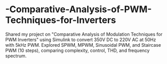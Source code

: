 # -Comparative-Analysis-of-PWM-Techniques-for-Inverters
Shared my project on "Comparative Analysis of Modulation Techniques for PWM Inverters" using Simulink to convert 350V DC to 220V AC at 50Hz with 5kHz PWM. Explored SPWM, MPWM, Sinusoidal PWM, and Staircase PWM (10 steps), comparing complexity, control, THD, and frequency spectrum.
